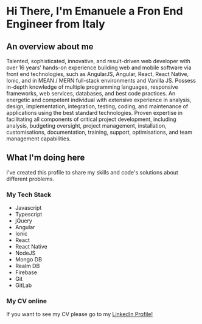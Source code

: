 # Hi There, I'm Emanuele a Fron End Engineer from Italy

## An overview about me 
Talented, sophisticated, innovative, and result-driven web developer with over 16 years’ hands-on experience building web and mobile software via front end technologies, such as AngularJS, Angular, React, React Native, Ionic, and in
MEAN / MERN full-stack environments and Vanilla JS. Possess in-depth knowledge of multiple programming languages, responsive frameworks, web services, databases, and best code practices. An energetic and competent individual with extensive experience in analysis, design, implementation, integration, testing, coding, and maintenance of applications using the best standard technologies. Proven expertise in facilitating all components of critical project development, including analysis, budgeting oversight, project management, installation, customisations, documentation, training, support, optimisations, and team management capabilities.

## What I'm doing here
I've created this profile to share my skills and code's solutions about different problems.

### My Tech Stack
* Javascript
* Typescript 
* jQuery
* Angular
* Ionic
* React
* React Native
* NodeJS
* Mongo DB
* Realm DB
* Firebase
* Git
* GitLab

### My CV online
If you want to see my CV please go to my [LinkedIn Profile!](https://www.linkedin.com/in/emanueleguidotti/)
